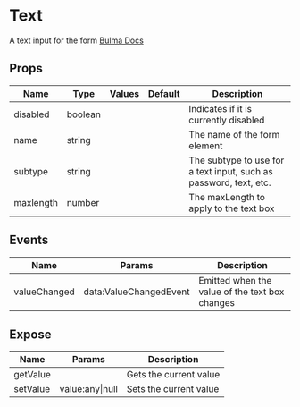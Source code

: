 # Text

A text input for the form
[Bulma Docs](https://bulma.io/documentation/form/input/)
## Props

| Name    | Type | Values | Default | Description |
| -------- | ------- | -------- | ------- | ------- |
| disabled | boolean ||  | Indicates if it is currently disabled|
| name | string ||  | The name of the form element|
| subtype | string ||  | The subtype to use for a text input, such as password, text, etc.|
| maxlength | number ||  | The maxLength to apply to the text box|
## Events

| Name    | Params | Description |
| ------- | ------- | ------- |
| valueChanged|data:ValueChangedEvent|Emitted when the value of the text box changes|
## Expose

| Name    | Params | Description |
| ------- | ------- | ------- |
| getValue||Gets the current value|
| setValue|value:any\|null|Sets the current value|
